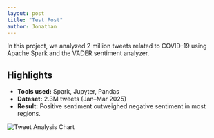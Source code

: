 ```yaml
---
layout: post
title: "Test Post"
author: Jonathan
---
```


In this project, we analyzed 2 million tweets related to COVID-19 using Apache Spark and the VADER sentiment analyzer.

## Highlights

- **Tools used:** Spark, Jupyter, Pandas
- **Dataset:** 2.3M tweets (Jan–Mar 2025)
- **Result:** Positive sentiment outweighed negative sentiment in most regions.

![Tweet Analysis Chart](https://via.placeholder.com/600x300)
